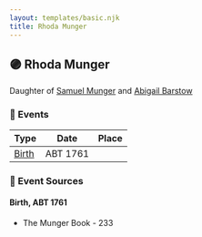 ```yaml
---
layout: templates/basic.njk
title: Rhoda Munger
---
```

## 🟣 Rhoda Munger

Daughter of [Samuel Munger](/people/1/17676382) and [Abigail Barstow](/people/9/9488484)

### 📆 Events

Type | Date | Place
------ | ------ | ------
[Birth](#event-0) | ABT 1761 |

### 📰 Event Sources

#### <a id="event-0"></a> Birth, ABT 1761
* The Munger Book  - 233